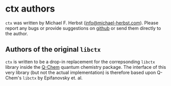 ctx authors
===========

``ctx`` was written by Michael F. Herbst (info@michael-herbst.com).
Please report any bugs or provide suggestions
on [github](https://github.com/molsturm/ctx.git) or send them directly
to the author.

Authors of the original ``libctx``
----------------------------------
``ctx`` is written to be a drop-in replacement for the correpsonding
``libctx`` library inside the [Q-Chem](http://www.q-chem.com/) quantum
chemistry package. The interface of this very library (but not the
actual implementation) is therefore based upon Q-Chem's ``libctx``
by Epifanovsky et. al.

